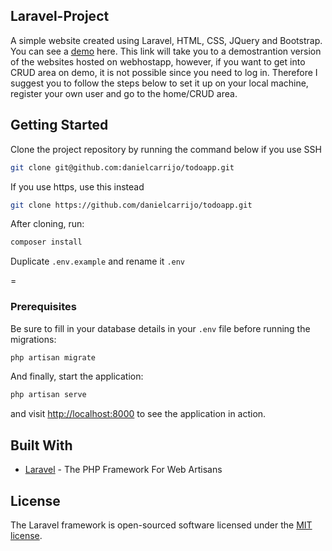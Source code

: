 
## Laravel-Project

A simple website created using Laravel, HTML, CSS, JQuery and Bootstrap. You can see a [demo](https://laravel-webproject.000webhostapp.com/) here. This link will take you to a demostrantion version of the websites hosted on webhostapp, however, if you want to get into CRUD area on demo, it is not possible since you need to log in. Therefore I suggest you to follow the steps below to set it up on your local machine, register your own user and go to the home/CRUD area. 

## Getting Started
Clone the project repository by running the command below if you use SSH

```bash
git clone git@github.com:danielcarrijo/todoapp.git
```

If you use https, use this instead

```bash
git clone https://github.com/danielcarrijo/todoapp.git
```

After cloning, run:

```bash
composer install
```

Duplicate `.env.example` and rename it `.env`

=
### Prerequisites

Be sure to fill in your database details in your `.env` file before running the migrations:

```bash
php artisan migrate
```

And finally, start the application:

```bash
php artisan serve
```

and visit [http://localhost:8000](http://localhost:8000) to see the application in action.

## Built With

* [Laravel](https://laravel.com) - The PHP Framework For Web Artisans
## License

The Laravel framework is open-sourced software licensed under the [MIT license](https://opensource.org/licenses/MIT).
